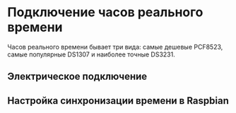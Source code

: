 # Подключение часов реального времени
Часов реального времени бывает три вида: самые дешевые PCF8523, самые популярные DS1307 и наиболее точные DS3231.

## Электрическое подключение
## Настройка синхронизации времени в Raspbian
